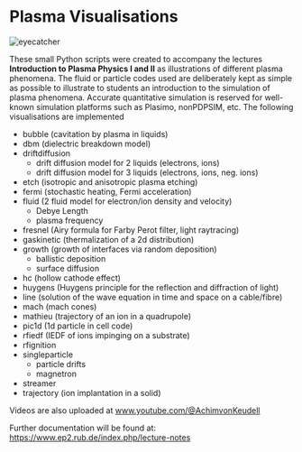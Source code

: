 # Plasma Visualisations

![eyecatcher](https://user-images.githubusercontent.com/100088227/209437970-9c330da3-e5ef-4a33-9812-a1c5cda53f42.gif)

These small Python scripts were created to accompany the lectures <b>Introduction to Plasma Physics I and II</b> as illustrations of different plasma phenomena. The fluid or particle codes used are deliberately kept as simple as possible to illustrate to students an introduction to the simulation of plasma phenomena. Accurate quantitative simulation is reserved for well-known simulation platforms such as Plasimo, nonPDPSIM, etc. The following visualisations are implemented

* bubble (cavitation by plasma in liquids)
* dbm (dielectric breakdown model)
* driftdiffusion
  - drift diffusion model for 2 liquids (electrons, ions)
  - drift diffusion model for 3 liquids (electrons, ions, neg. ions)
* etch (isotropic and anisotropic plasma etching)
* fermi (stochastic heating, Fermi acceleration)
* fluid (2 fluid model for electron/ion density and velocity)
  - Debye Length
  - plasma frequency
* fresnel (Airy formula for Farby Perot filter, light raytracing)  
* gaskinetic (thermalization of a 2d distribution)
* growth (growth of interfaces via random deposition)
  - ballistic deposition
  - surface diffusion
* hc (hollow cathode effect) 
* huygens (Huygens principle for the reflection and diffraction of light)
* line (solution of the wave equation in time and space on a cable/fibre)
* mach (mach cones)
* mathieu (trajectory of an ion in a quadrupole)
* pic1d (1d particle in cell code)
* rfiedf (IEDF of ions impinging on a substrate)
* rfignition 
* singleparticle
  - particle drifts
  - magnetron
* streamer
* trajectory (ion implantation in a solid)

Videos are also uploaded at www.youtube.com/@AchimvonKeudell

Further documentation will be found at: https://www.ep2.rub.de/index.php/lecture-notes

